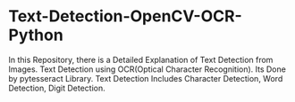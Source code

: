 # Text-Detection-OpenCV-OCR-Python
In this Repository, there is a Detailed Explanation of Text Detection from Images. Text Detection using OCR(Optical Character Recognition). Its Done by pytesseract Library. Text Detection Includes Character Detection, Word Detection, Digit Detection. 
